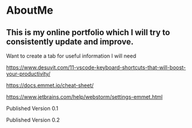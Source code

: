 # AboutMe
This is my online portfolio which I will try to consistently update and improve.
---
Want to create a tab for useful information I will need

https://www.desuvit.com/11-vscode-keyboard-shortcuts-that-will-boost-your-productivity/

https://docs.emmet.io/cheat-sheet/

https://www.jetbrains.com/help/webstorm/settings-emmet.html

Published Version 0.1

Published Version 0.2
